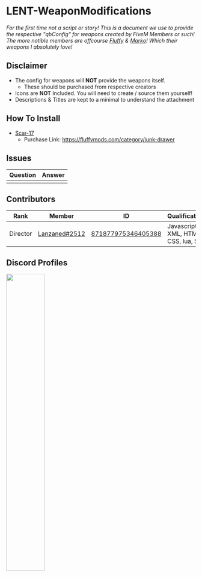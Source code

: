 # LENT-WeaponModifications
*For the first time not a script or story! This is a document we use to provide the respective "qbConfig" for weapons created by FiveM Members or such! The more notible members are offcourse [Fluffy](https://fluffymods.com) & [Marko](https://markomods.com)! Which their weapons I absolutely love!*

## Disclaimer
- The config for weapons will **NOT** provide the weapons itself.
    - These should be purchased from respective creators
- Icons are **NOT** Included. You will need to create / source them yourself!
- Descriptions & Titles are kept to a minimal to understand the attachment

## How To Install
- [Scar-17](./Fluffy/Scar17.md)
    - Purchase Link: https://fluffymods.com/category/junk-drawer

## Issues
|  Question |  Answer |
|----       |----     |
|           |         |

## Contributors
|  Rank       |  Member       | ID                 | Qualifications                       |
|----         |----           |----                |----                                  |
| Director    | [Lanzaned#2512](https://discordapp.com/users/871877975346405388) | [871877975346405388](https://discordapp.com/users/871877975346405388) | Javascript, XML, HTML, CSS, lua, SQL |

## Discord Profiles
<div allign="center">

<a href="https://discordapp.com/users/871877975346405388"><img width="45%" src="https://discord.c99.nl/widget/theme-3/871877975346405388.png"/></a>

</div>

